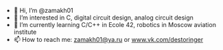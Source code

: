 - 👋 Hi, I’m @zamakh01
- 👀 I’m interested in C, digital circuit design, analog circuit design 
- 🌱 I’m currently learning C/C++ in Ecole 42, robotics in Moscow aviation institute
- 📫 How to reach me: zamakh01@ya.ru or 
                      www.vk.com/destoringer

<!---
zamakh01/zamakh01 is a ✨ special ✨ repository because its `README.md` (this file) appears on your GitHub profile.
You can click the Preview link to take a look at your changes.
--->
